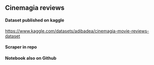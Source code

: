 ## Cinemagia reviews


#### Dataset published on kaggle 

https://www.kaggle.com/datasets/adibadea/cinemagia-movie-reviews-dataset



#### Scraper in repo
#### Notebook also on Github
